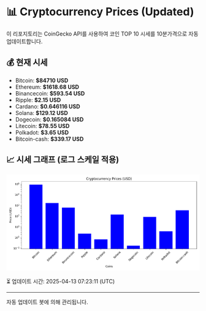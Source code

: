 
# 📊 Cryptocurrency Prices (Updated)

이 리포지토리는 CoinGecko API를 사용하여 코인 TOP 10 시세를 10분가격으로 자동 업데이트합니다.

## 💰 현재 시세
- Bitcoin: **$84710 USD**
- Ethereum: **$1618.68 USD**
- Binancecoin: **$593.54 USD**
- Ripple: **$2.15 USD**
- Cardano: **$0.646116 USD**
- Solana: **$129.12 USD**
- Dogecoin: **$0.165084 USD**
- Litecoin: **$78.55 USD**
- Polkadot: **$3.65 USD**
- Bitcoin-cash: **$339.17 USD**

## 📈 시세 그래프 (로그 스케일 적용)
![Crypto Prices](crypto_prices.png)

⏳ 업데이트 시간: 2025-04-13 07:23:11 (UTC)

---
자동 업데이트 봇에 의해 관리됩니다.
